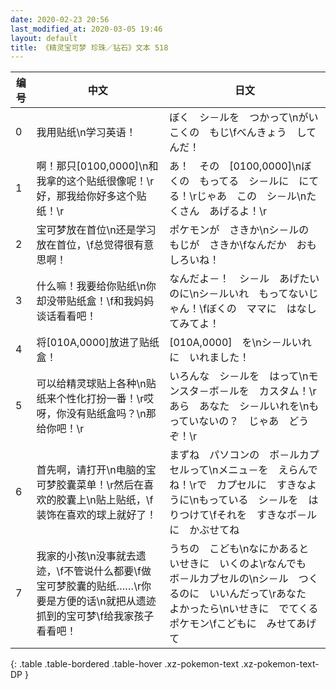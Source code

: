 ```yaml
---
date: 2020-02-23 20:56
last_modified_at: 2020-03-05 19:46
layout: default
title: 《精灵宝可梦 珍珠／钻石》文本 518
---
```

| 编号 | 中文 | 日文 |
| ---- | ---- | ---- |
| 0 | 我用贴纸\n学习英语！ | ぼく　シ－ルを　つかって\nがいこくの　もじ\fべんきょう　してんだ！ |
| 1 | 啊！那只[0100,0000]\n和我拿的这个贴纸很像呢！\r好，那我给你好多这个贴纸！\r | あ！　その　[0100,0000]\nぼくの　もってる　シ－ルに　にてる！\rじゃあ　この　シ－ル\nたくさん　あげるよ！\r |
| 2 | 宝可梦放在首位\n还是学习放在首位，\f总觉得很有意思啊！ | ポケモンが　さきか\nシ－ルの　もじが　さきか\fなんだか　おもしろいね！ |
| 3 | 什么嘛！我要给你贴纸\n你却没带贴纸盒！\f和我妈妈谈话看看吧！ | なんだよ－！　シ－ル　あげたいのに\nシ－ルいれ　もってないじゃん！\fぼくの　ママに　はなしてみてよ！ |
| 4 | 将[010A,0000]放进了贴纸盒！ | [010A,0000]　を\nシ－ルいれに　いれました！ |
| 5 | 可以给精灵球贴上各种\n贴纸来个性化打扮一番！\r哎呀，你没有贴纸盒吗？\n那给你吧！\r | いろんな　シ－ルを　はって\nモンスタ－ボ－ルを　カスタム！\rあら　あなた　シ－ルいれを\nもっていないの？　じゃあ　どうぞ！\r |
| 6 | 首先啊，请打开\n电脑的宝可梦胶囊菜单！\r然后在喜欢的胶囊上\n贴上贴纸，\f装饰在喜欢的球上就好了！ | まずね　パソコンの　ボ－ルカプセルって\nメニュ－を　えらんでね！\rで　カプセルに　すきなように\nもっている　シ－ルを　はりつけて\fそれを　すきなボ－ルに　かぶせてね |
| 7 | 我家的小孩\n没事就去遗迹，\f不管说什么都要\f做宝可梦胶囊的贴纸……\r你要是方便的话\n就把从遗迹抓到的宝可梦\f给我家孩子看看吧！ | うちの　こども\nなにかあると　いせきに　いくのよ\rなんでも　ボ－ルカプセルの\nシ－ル　つくるのに　いいんだって\rあなた　よかったら\nいせきに　でてくる　ポケモン\fこどもに　みせてあげて |
{: .table .table-bordered .table-hover .xz-pokemon-text .xz-pokemon-text-DP }